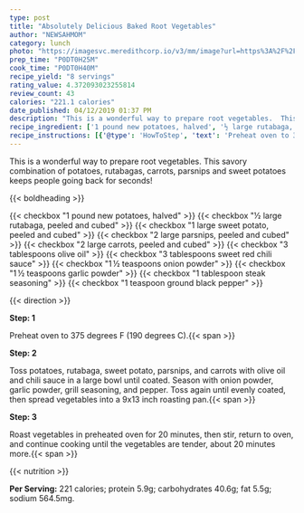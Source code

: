 ```yaml
---
type: post
title: "Absolutely Delicious Baked Root Vegetables"
author: "NEWSAHMOM"
category: lunch
photo: "https://imagesvc.meredithcorp.io/v3/mm/image?url=https%3A%2F%2Fimages.media-allrecipes.com%2Fuserphotos%2F548202.jpg"
prep_time: "P0DT0H25M"
cook_time: "P0DT0H40M"
recipe_yield: "8 servings"
rating_value: 4.372093023255814
review_count: 43
calories: "221.1 calories"
date_published: 04/12/2019 01:37 PM
description: "This is a wonderful way to prepare root vegetables.  This savory combination of potatoes, rutabagas, carrots, parsnips and sweet potatoes keeps people going back for seconds!"
recipe_ingredient: ['1 pound new potatoes, halved', '½ large rutabaga, peeled and cubed', '1 large sweet potato, peeled and cubed', '2 large parsnips, peeled and cubed', '2 large carrots, peeled and cubed', '3 tablespoons olive oil', '3 tablespoons sweet red chili sauce', '1\u2009½ teaspoons onion powder', '1\u2009½ teaspoons garlic powder', '1 tablespoon steak seasoning', '1 teaspoon ground black pepper']
recipe_instructions: [{'@type': 'HowToStep', 'text': 'Preheat oven to 375  degrees F (190 degrees C).\n'}, {'@type': 'HowToStep', 'text': 'Toss potatoes, rutabaga, sweet potato, parsnips, and carrots with olive oil and chili sauce in a large bowl until coated. Season with onion powder, garlic powder, grill seasoning, and pepper. Toss again until evenly coated, then spread vegetables into a 9x13 inch roasting pan.\n'}, {'@type': 'HowToStep', 'text': 'Roast vegetables in preheated oven for 20 minutes, then stir, return to oven, and continue cooking until the vegetables are tender, about 20 minutes more.\n'}]
---
```


This is a wonderful way to prepare root vegetables.  This savory combination of potatoes, rutabagas, carrots, parsnips and sweet potatoes keeps people going back for seconds! 

{{< boldheading >}}

{{< checkbox "1 pound new potatoes, halved" >}}
{{< checkbox "½ large rutabaga, peeled and cubed" >}}
{{< checkbox "1 large sweet potato, peeled and cubed" >}}
{{< checkbox "2 large parsnips, peeled and cubed" >}}
{{< checkbox "2 large carrots, peeled and cubed" >}}
{{< checkbox "3 tablespoons olive oil" >}}
{{< checkbox "3 tablespoons sweet red chili sauce" >}}
{{< checkbox "1 ½ teaspoons onion powder" >}}
{{< checkbox "1 ½ teaspoons garlic powder" >}}
{{< checkbox "1 tablespoon steak seasoning" >}}
{{< checkbox "1 teaspoon ground black pepper" >}}


{{< direction >}}

**Step: 1**

Preheat oven to 375  degrees F (190 degrees C).{{< span >}}

**Step: 2**

Toss potatoes, rutabaga, sweet potato, parsnips, and carrots with olive oil and chili sauce in a large bowl until coated. Season with onion powder, garlic powder, grill seasoning, and pepper. Toss again until evenly coated, then spread vegetables into a 9x13 inch roasting pan.{{< span >}}

**Step: 3**

Roast vegetables in preheated oven for 20 minutes, then stir, return to oven, and continue cooking until the vegetables are tender, about 20 minutes more.{{< span >}}

{{< nutrition >}}

**Per Serving:** 221 calories; protein 5.9g; carbohydrates 40.6g; fat 5.5g; sodium 564.5mg.
